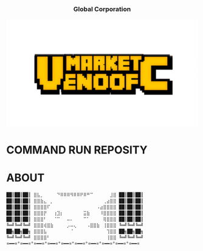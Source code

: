 <!-- START GLOBAL CORPORATION -->
<h3 align="center">
  Global Corporation

  ![](https://github.com/kuymabar/mmk/blob/main/20241225_234731.png)
</h3>

# COMMAND RUN REPOSITY

# ABOUT 
```
██║██║██║ ⣿⣧⡀⠀⠀⠀⠀⠙⠿⠿⠿⠻⠿⠿⠟⠿⠛⠉⠀⠀⠀⠀⠀⣸⣿ ██║██║██║
██║██║██║ ⣿⣿⣷⣄⠀⡀⠀⠀⠀⠀⠀⠀⠀⠀⠀⠀⠀⠀⠀⠀⠀⢀⣴⣿⣿ ██║██║██║
██║██║██║ ⣿⣿⣿⣿⠏⠀⠀⠀⠀⠀⠀⠀⠀⠀⠀⠀⠀⠀⠀⠠⣴⣿⣿⣿⣿ ██║██║██║
██║██║██║ ⣿⣿⣿⡟⠀⠀⢰⣹⡆⠀⠀⠀⠀⠀⠀⣭⣷⠀⠀⠀⠸⣿⣿⣿⣿ ██║██║██║ 
██║██║██║ ⣿⣿⣿⠃⠀⠀⠈⠉⠀⠀⠤⠄⠀⠀⠀⠉⠁⠀⠀⠀⠀⢿⣿⣿⣿ ██║██║██║
╚═╝╚═╝╚═╝ ⣿⣿⣿⢾⣿⣷⠀⠀⠀⠀⡠⠤⢄⠀⠀⠀⠠⣿⣿⣷⠀⢸⣿⣿⣿ ╚═╝╚═╝╚═╝ 
██╗██╗██╗ ⣿⣿⣿⣧⠀⠀⠀⠀⠀⠀⠀⠈⠀⠀⠀⠀⠀⠀⠀⠀⠀⠀⢹⣿⣿ ██╗██╗██╗
╚═╝╚═╝╚═╝ ⣿⣿⣿⣿⠃⠀⠀⠀⠀⠀⠀⠀⠀⠀⠀⠀⠀⠀⠀⠀⠀⠀⢸⣿⣿ ╚═╝╚═╝╚═╝ 
¤━━¤°¤━━¤°¤━━¤°¤━━¤°¤━━¤°¤━━¤°¤━━¤°¤━━¤°¤━━¤°¤━━¤
```







